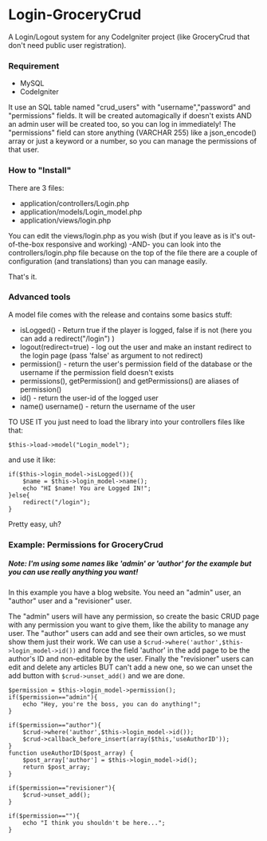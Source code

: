 # Login-GroceryCrud
A Login/Logout system for any CodeIgniter project (like GroceryCrud that don't need public user registration).

### Requirement
- MySQL
- CodeIgniter

It use an SQL table named "crud_users" with "username","password" and "permissions" fields. It will be created automagically if doesn't exists AND an admin user will be created too, so you can log in immediately!
The "permissions" field can store anything (VARCHAR 255) like a json_encode() array or just a keyword or a number, so you can manage the permissions of that user.

### How to "Install"
There are 3 files:
- application/controllers/Login.php
- application/models/Login_model.php
- application/views/login.php

You can edit the views/login.php as you wish (but if you leave as is it's out-of-the-box responsive and working)
-AND-
you can look into the controllers/login.php file because on the top of the file there are a couple of configuration (and translations) than you can manage easily.

That's it.


### Advanced tools
A model file comes with the release and contains some basics stuff:
- isLogged() - Return true if the player is logged, false if is not (here you can add a redirect("/login") )
- logout(redirect=true) - log out the user and make an instant redirect to the login page (pass 'false' as argument to not redirect)
- permission() - return the user's permission field of the database or the username if the permission field doesn't exists
- permissions(), getPermission() and getPermissions() are aliases of permission()
- id() - return the user-id of the logged user
- name() username() - return the username of the user

TO USE IT you just need to load the library into your controllers files like that:
```
$this->load->model("Login_model");
```
and use it like:

```
if($this->login_model->isLogged()){
    $name = $this->login_model->name();
    echo "HI $name! You are Logged IN!";
}else{
    redirect("/login");
}
```

Pretty easy, uh?



### Example: Permissions for GroceryCrud
##### Note: I'm using some names like 'admin' or 'author' for the example but you can use really anything you want!
In this example you have a blog website. You need an "admin" user, an "author" user and a "revisioner" user.

The "admin" users will have any permission, so create the basic CRUD page with any permission you want to give them, like the ability to manage any user.
The "author" users can add and see their own articles, so we must show them just their work.
We can use a `$crud->where('author',$this->login_model->id())` and force the field 'author' in the add page to be the author's ID and non-editable by the user.
Finally the "revisioner" users can edit and delete any articles BUT can't add a new one, so we can unset the add button with `$crud->unset_add()` and we are done.

```
$permission = $this->login_model->permission();
if($permission=="admin"){
    echo "Hey, you're the boss, you can do anything!";
}

if($permission=="author"){
    $crud->where('author',$this->login_model->id());
    $crud->callback_before_insert(array($this,'useAuthorID'));
}
function useAuthorID($post_array) {
    $post_array['author'] = $this->login_model->id();
    return $post_array;
}   

if($permission=="revisioner"){
    $crud->unset_add();
}

if($permission==""){
    echo "I think you shouldn't be here...";
}
```
